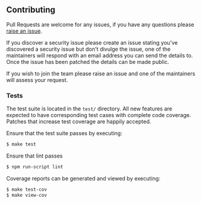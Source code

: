 ## Contributing

Pull Requests are welcome for any issues, if you have any questions please
[raise an issue](https://github.com/passport-next/passport/issues).

If you discover a security issue please create an issue stating you've discovered a security
issue but don't divulge the issue, one of the maintainers will respond with an email address
you can send the details to. Once the issue has been patched the details can be made public.

If you wish to join the team please raise an issue and one of the maintainers will assess your
request.

### Tests

The test suite is located in the `test/` directory.  All new features are
expected to have corresponding test cases with complete code coverage.  Patches
that increase test coverage are happily accepted.

Ensure that the test suite passes by executing:

```bash
$ make test
```

Ensure that lint passes
```bash
$ npm run-script lint
```

Coverage reports can be generated and viewed by executing:

```bash
$ make test-cov
$ make view-cov
```
